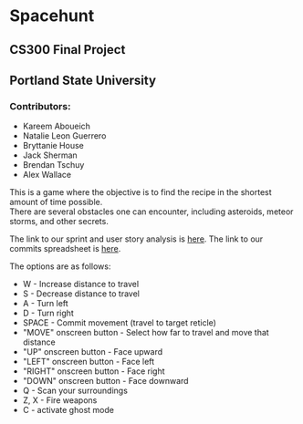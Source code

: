 <h1>Spacehunt</h1>
<h2>CS300 Final Project</h2>
<h2>Portland State University</h2>

<h3>Contributors:</h3>
<ul>
	<li>Kareem Aboueich</li>
	<li>Natalie Leon Guerrero</li>
	<li>Bryttanie House</li>
	<li>Jack Sherman</li>
	<li>Brendan Tschuy</li>
	<li>Alex Wallace</li>
</ul>

<p>
This is a game where the objective is to find the recipe in the shortest amount of time possible.<br/>
There are several obstacles one can encounter, including asteroids, meteor storms, and other secrets.<br/>
</p>
<p>
The link to our sprint and user story analysis is <a href="https://docs.google.com/document/d/1gtgs7ZUXTkIaTi4frheoyAbgGXZ8OHWhcfvpzAMCLkE/">here</a>.
The link to our commits spreadsheet is <a href="https://docs.google.com/spreadsheets/d/1_MqEJVtIiEBKSkghaUa3P9iF5VL0JSuRiehgBTsrmAA/">here</a>.
</p>
The options are as follows:<br/>
<ul>
	<li>W - Increase distance to travel</li>
	<li>S - Decrease distance to travel</li>
	<li>A - Turn left</li>
	<li>D - Turn right</li>
	<li>SPACE - Commit movement (travel to target reticle)</li>
	<li>"MOVE" onscreen button - Select how far to travel and move that distance</li>
	<li>"UP" onscreen button - Face upward</li>
	<li>"LEFT" onscreen button - Face left</li>
	<li>"RIGHT" onscreen button - Face right</li>
	<li>"DOWN" onscreen button - Face downward</li>
	<li>Q - Scan your surroundings</li>
	<li>Z, X - Fire weapons</li>
	<li>C - activate ghost mode</li>
</ul>
